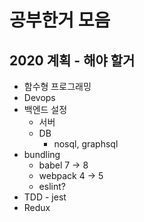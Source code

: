 # 공부한거 모음

## 2020 계획 - 해야 할거
- 함수형 프로그래밍
- Devops 
- 백엔드 설정     
    - 서버
    - DB
        - nosql, graphsql
- bundling
    - babel 7 -> 8
    - webpack 4 -> 5
    - eslint?
- TDD - jest
- Redux
